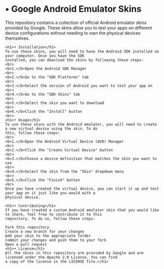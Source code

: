 <!DOCTYPE html>
<html lang="en">

<body>
    <h1>• Google Android Emulator Skins</h1>
    This repository contains a collection of official Android emulator skins provided by Google. These skins allow you
    to test your apps on different device configurations without needing to own the physical devices themselves.

    <h1>• Installation</h1>
    To use these skins, you will need to have the Android SDK installed on your computer. Once you have the SDK
    installed, you can download the skins by following these steps:
    <br>
    <b>1.</b>Open the Android SDK Manager
    <br>
    <b>2.</b>Go to the "SDK Platforms" tab
    <br>
    <b>3.</b>Select the version of Android you want to test your app on
    <br>
    <b>4.</b>Go to the "SDK Skins" tab
    <br>
    <b>5.</b>Select the skin you want to download
    <br>
    <b>6.</b>Click the "Install" button
    <br>
    <h1>• Usage</h1>
    To use these skins with the Android emulator, you will need to create a new virtual device using the skin. To do
    this, follow these steps:
    <br>
    <b>1.</b>Open the Android Virtual Device (AVD) Manager
    <br>
    <b>2.</b>Click the "Create Virtual Device" button
    <br>
    <b>3.</b>Choose a device definition that matches the skin you want to use
    <br>
    <b>4.</b>Select the skin from the "Skin" dropdown menu
    <br>
    <b>5.</b>Click the "Finish" button
    <br>
    Once you have created the virtual device, you can start it up and test your app on it just like you would with a
    physical device.

    <h1>• Contributing</h1>
    If you have created a custom Android emulator skin that you would like to share, feel free to contribute it to this
    repository. To do so, follow these steps:

    Fork this repository
    Create a new branch for your changes
    Add your skin to the appropriate folder
    Commit your changes and push them to your fork
    Open a pull request
    <h1>• License</h1>
    All the skins in this repository are provided by Google and are licensed under the Apache 2.0 License. You can find
    a copy of the license in the LICENSE file.</h1>
</body>

</html>
